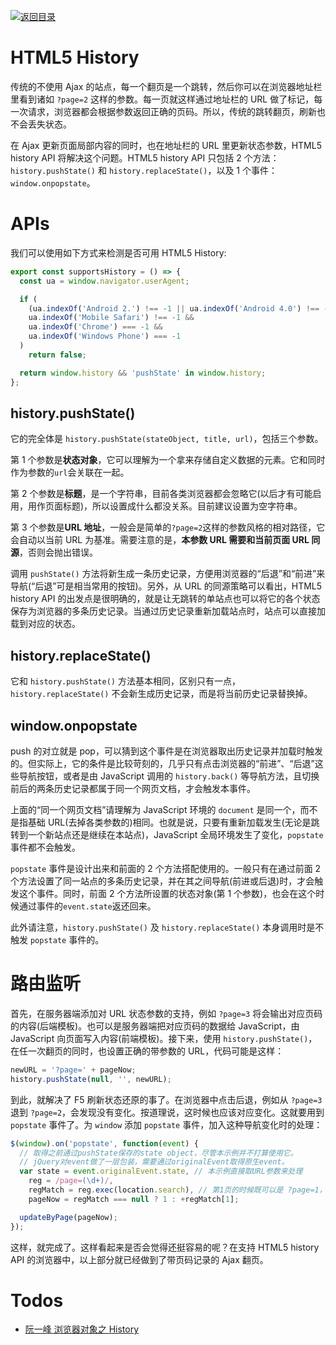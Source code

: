 [![返回目录](https://parg.co/US3)](https://parg.co/UGZ)

# HTML5 History

传统的不使用 Ajax 的站点，每一个翻页是一个跳转，然后你可以在浏览器地址栏里看到诸如 `?page=2` 这样的参数。每一页就这样通过地址栏的 URL 做了标记，每一次请求，浏览器都会根据参数返回正确的页码。所以，传统的跳转翻页，刷新也不会丢失状态。

在 Ajax 更新页面局部内容的同时，也在地址栏的 URL 里更新状态参数，HTML5 history API 将解决这个问题。HTML5 history API 只包括 2 个方法：`history.pushState()` 和 `history.replaceState()`，以及 1 个事件：`window.onpopstate`。

# APIs

我们可以使用如下方式来检测是否可用 HTML5 History:

```js
export const supportsHistory = () => {
  const ua = window.navigator.userAgent;

  if (
    (ua.indexOf('Android 2.') !== -1 || ua.indexOf('Android 4.0') !== -1) &&
    ua.indexOf('Mobile Safari') !== -1 &&
    ua.indexOf('Chrome') === -1 &&
    ua.indexOf('Windows Phone') === -1
  )
    return false;

  return window.history && 'pushState' in window.history;
};
```

## history.pushState()

它的完全体是 `history.pushState(stateObject, title, url)`，包括三个参数。

第 1 个参数是**状态对象**，它可以理解为一个拿来存储自定义数据的元素。它和同时作为参数的`url`会关联在一起。

第 2 个参数是**标题**，是一个字符串，目前各类浏览器都会忽略它(以后才有可能启用，用作页面标题)，所以设置成什么都没关系。目前建议设置为空字符串。

第 3 个参数是**URL 地址**，一般会是简单的`?page=2`这样的参数风格的相对路径，它会自动以当前 URL 为基准。需要注意的是，**本参数 URL 需要和当前页面 URL 同源**，否则会抛出错误。

调用 `pushState()` 方法将新生成一条历史记录，方便用浏览器的“后退”和“前进”来导航(“后退”可是相当常用的按钮)。另外，从 URL 的同源策略可以看出，HTML5 history API 的出发点是很明确的，就是让无跳转的单站点也可以将它的各个状态保存为浏览器的多条历史记录。当通过历史记录重新加载站点时，站点可以直接加载到对应的状态。

## history.replaceState()

它和 `history.pushState()` 方法基本相同，区别只有一点，`history.replaceState()` 不会新生成历史记录，而是将当前历史记录替换掉。

## window.onpopstate

push 的对立就是 pop，可以猜到这个事件是在浏览器取出历史记录并加载时触发的。但实际上，它的条件是比较苛刻的，几乎只有点击浏览器的“前进”、“后退”这些导航按钮，或者是由 JavaScript 调用的 `history.back()` 等导航方法，且切换前后的两条历史记录都属于同一个网页文档，才会触发本事件。

上面的“同一个网页文档”请理解为 JavaScript 环境的 `document` 是同一个，而不是指基础 URL(去掉各类参数的)相同。也就是说，只要有重新加载发生(无论是跳转到一个新站点还是继续在本站点)，JavaScript 全局环境发生了变化，`popstate` 事件都不会触发。

`popstate` 事件是设计出来和前面的 2 个方法搭配使用的。一般只有在通过前面 2 个方法设置了同一站点的多条历史记录，并在其之间导航(前进或后退)时，才会触发这个事件。同时，前面 2 个方法所设置的状态对象(第 1 个参数)，也会在这个时候通过事件的`event.state`返还回来。

此外请注意，`history.pushState()` 及 `history.replaceState()` 本身调用时是不触发 `popstate` 事件的。

# 路由监听

首先，在服务器端添加对 URL 状态参数的支持，例如 `?page=3` 将会输出对应页码的内容(后端模板)。也可以是服务器端把对应页码的数据给 JavaScript，由 JavaScript 向页面写入内容(前端模板)。接下来，使用 `history.pushState()`，在任一次翻页的同时，也设置正确的带参数的 URL，代码可能是这样：

```js
newURL = '?page=' + pageNow;
history.pushState(null, '', newURL);
```

到此，就解决了 F5 刷新状态还原的事了。在浏览器中点击后退，例如从 `?page=3` 退到 `?page=2`，会发现没有变化。按道理说，这时候也应该对应变化。这就要用到 `popstate` 事件了。为 `window` 添加 `popstate` 事件，加入这种导航变化时的处理：

```js
$(window).on('popstate', function(event) {
  // 取得之前通过pushState保存的state object，尽管本示例并不打算使用它。
  // jQuery对event做了一层包装，需要通过originalEvent取得原生event。
  var state = event.originalEvent.state, // 本示例直接取URL参数来处理
    reg = /page=(\d+)/,
    regMatch = reg.exec(location.search), // 第1页的时候既可以是 ?page=1，也可以根本没有page参数
    pageNow = regMatch === null ? 1 : +regMatch[1];

  updateByPage(pageNow);
});
```

这样，就完成了。这样看起来是否会觉得还挺容易的呢？在支持 HTML5 history API 的浏览器中，以上部分就已经做到了带页码记录的 Ajax 翻页。

# Todos

- [阮一峰 浏览器对象之 History](http://javascript.ruanyifeng.com/bom/history.html)
